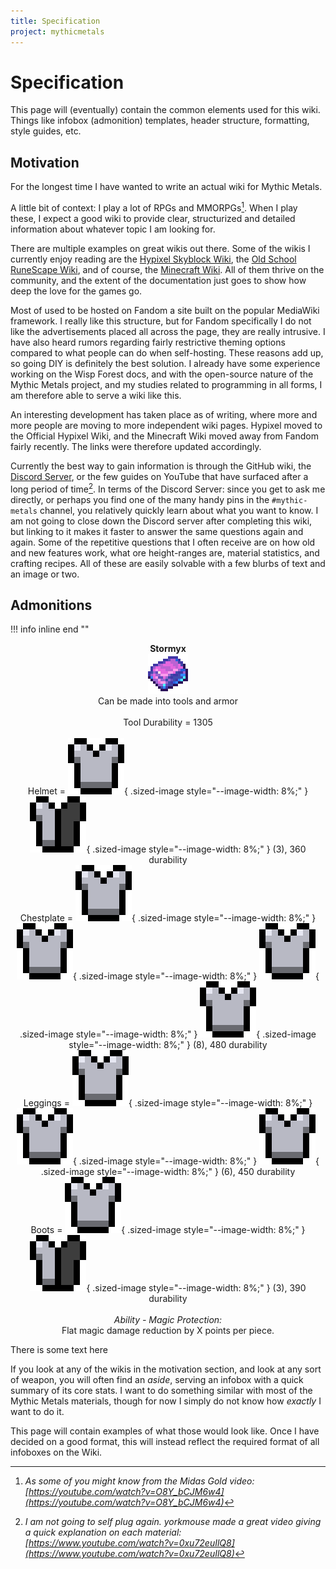 ```yaml
---
title: Specification
project: mythicmetals
---
```


# Specification
This page will (eventually) contain the common elements used for this wiki. Things like infobox (admonition) templates, header structure, formatting, style guides, etc.

## Motivation
For the longest time I have wanted to write an actual wiki for Mythic Metals.

A little bit of context: I play a lot of RPGs and MMORPGs[^1]. When I play these, I expect a good wiki to provide clear, structurized and detailed information about whatever topic I am looking for. 

There are multiple examples on great wikis out there. Some of the wikis I currently enjoy reading are the [Hypixel Skyblock Wiki](https://wiki.hypixel.net/Recombobulator_3000), the [Old School RuneScape Wiki](https://os.rs.wiki), and of course, the [Minecraft Wiki](https://minecraft.wiki). All of them thrive on the community, and the extent of the documentation just goes to show how deep the love for the games go. 

Most of used to be hosted on Fandom a site built on the popular MediaWiki framework. I really like this structure, but for Fandom specifically I do not like the advertisements placed all across the page, they are really intrusive. I have also heard rumors regarding fairly restrictive theming options compared to what people can do when self-hosting. These reasons add up, so going DIY is definitely the best solution. I already have some experience working on the Wisp Forest docs, and with the open-source nature of the Mythic Metals project, and my studies related to programming in all forms, I am therefore able to serve a wiki like this. 

An interesting development has taken place as of writing, where more and more people are moving to more independent wiki pages. Hypixel moved to the Official Hypixel Wiki, and the Minecraft Wiki moved away from Fandom fairly recently. The links were therefore updated accordingly.

Currently the best way to gain information is through the GitHub wiki, the [Discord Server](https://discord.com/invite/69cKvQWScC), or the few guides on YouTube that have surfaced after a long period of time[^2]. In terms of the Discord Server: since you get to ask me directly, or perhaps you find one of the many handy pins in the `#mythic-metals` channel, you relatively quickly learn about what you want to know. I am not going to close down the Discord server after completing this wiki, but linking to it makes it faster to answer the same questions again and again. Some of the repetitive questions that I often receive are on how old and new features work, what ore height-ranges are, material statistics, and crafting recipes. All of these are easily solvable with a few blurbs of text and an image or two. 

## Admonitions
!!! info inline end ""
    <center>**Stormyx**<br>
    ![Image of a Stormyx Ingot, a mainly pink ingot with a blue accent/border](assets/favicon.png)<br>
    Can be made into tools and armor<br><br>
    Tool Durability = 1305<br><br>
    Helmet = 
    ![armor](assets/icon/full_armor_icon.png){ .sized-image style="--image-width: 8%;" }
    ![armor](assets/icon/half_armor_icon.png){ .sized-image style="--image-width: 8%;" }
    (3), 360 durability<br>
    Chestplate =
    ![armor](assets/icon/full_armor_icon.png){ .sized-image style="--image-width: 8%;" }
    ![armor](assets/icon/full_armor_icon.png){ .sized-image style="--image-width: 8%;" }
    ![armor](assets/icon/full_armor_icon.png){ .sized-image style="--image-width: 8%;" }
    ![armor](assets/icon/full_armor_icon.png){ .sized-image style="--image-width: 8%;" }
    (8), 480 durability<br>
    Leggings = 
    ![armor](assets/icon/full_armor_icon.png){ .sized-image style="--image-width: 8%;" }
    ![armor](assets/icon/full_armor_icon.png){ .sized-image style="--image-width: 8%;" }
    ![armor](assets/icon/full_armor_icon.png){ .sized-image style="--image-width: 8%;" }
    (6), 450 durability<br>
    Boots = 
    ![armor](assets/icon/full_armor_icon.png){ .sized-image style="--image-width: 8%;" }
    ![armor](assets/icon/half_armor_icon.png){ .sized-image style="--image-width: 8%;" }
    (3), 390 durability<br><br>
    *Ability - Magic Protection:* <br>
    Flat magic damage reduction by X points per piece.<br>
    </center>

There is some text here

If you look at any of the wikis in the motivation section, and look at any sort of weapon, you will often find an *aside*, serving an infobox with a quick summary of its core stats. I want to do something similar with most of the Mythic Metals materials, though for now I simply do not know how *exactly* I want to do it.

This page will contain examples of what those would look like. Once I have decided on a good format, this will instead reflect the required format of all infoboxes on the Wiki. 

[^1]: *As some of you might know from the Midas Gold video: [https://youtube.com/watch?v=O8Y_bCJM6w4](https://youtube.com/watch?v=O8Y_bCJM6w4)*
[^2]: *I am not going to self plug again. yorkmouse made a great video giving a quick explanation on each material: [https://www.youtube.com/watch?v=0xu72euIlQ8](https://www.youtube.com/watch?v=0xu72euIlQ8)*
